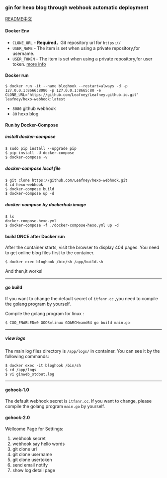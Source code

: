 ### gin for hexo blog through webhook automatic deployment

[README中文](/README_ZH.md)

#### Docker Env

* `CLONE_URL` - **Required**，Git repository url for `https://`
* `USER_NAME` - The item is set when using a private repository,for username.
* `USER_TOKEN` - The item is set when using a private repository,for user token. [more info](https://github.com/settings/tokens)

#### Docker run

```
$ docker run -it --name bloghook --restart=always -d -p 127.0.0.1:8666:8080 -p 127.0.0.1:8665:80 -e CLONE_URL="https://github.com/Leafney/Leafney.github.io.git" leafney/hexo-webhook:latest
```

* `8080` github webhook
* `80` hexo blog

#### Run by Docker-Compose

##### install docker-compose

```
$ sudo pip install --upgrade pip
$ pip install -U docker-compose
$ docker-compose -v
```

##### docker-compose local file

```
$ git clone https://github.com/Leafney/hexo-webhook.git
$ cd hexo-webhook
$ docker-compose build
$ docker-compose up -d
```

##### docker-compose by dockerhub image

```
$ ls
docker-compose-hexo.yml
$ docker-compose -f ./docker-compose-hexo.yml up -d
```

#### build ONCE after Docker run

After the container starts, visit the browser to display 404 pages. You need to get online blog files first to the container.

```
$ docker exec bloghook /bin/sh /app/build.sh
```

And then,it works!

***

#### go build

If you want to change the default secret of `itfanr.cc` ,you need to compile the golang program by yourself.

Compile the golang program for linux :

```
$ CGO_ENABLED=0 GOOS=linux GOARCH=amd64 go build main.go
```

****

##### view logs

The main log files directory is `/app/logs/` in container. You can see it by the following commands:

```
$ docker exec -it bloghook /bin/sh
$ cd /app/logs
$ vi ginweb_stdout.log
```

***

#### gohook-1.0

The default webhook secret is `itfanr.cc`. If you want to change, please compile the golang program `main.go` by yourself.

#### gohook-2.0

Wellcome Page for Settings:

1. webhook secret
2. webhook say hello words
3. git clone url
4. git clone username
5. git clone usertoken
6. send email notify
7. show log detail page